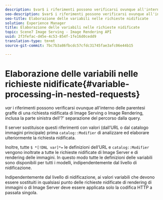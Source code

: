 ```yaml
---
description: $var$ i riferimenti possono verificarsi ovunque all'interno delle parentesi graffe di una richiesta nidificata di Image Serving o Image Rendering, inclusa la parte sinistra dell'?' separazione del percorso dalla query.
seo-description: $var$ i riferimenti possono verificarsi ovunque all'interno delle parentesi graffe di una richiesta nidificata di Image Serving o Image Rendering, inclusa la parte sinistra dell'?' separazione del percorso dalla query.
seo-title: Elaborazione delle variabili nelle richieste nidificate
solution: Experience Manager
title: Elaborazione delle variabili nelle richieste nidificate
topic: Scene7 Image Serving - Image Rendering API
uuid: 2f3fefac-d45e-4c53-854f-1fe16d0cedd9
translation-type: tm+mt
source-git-commit: 7bc7b3a86fbcdc57cfdc31745fae3afc06e44b15

---
```



# Elaborazione delle variabili nelle richieste nidificate{#variable-processing-in-nested-requests}

$var$ i riferimenti possono verificarsi ovunque all&#39;interno delle parentesi graffe di una richiesta nidificata di Image Serving o Image Rendering, inclusa la parte sinistra dell&#39;?&#39; separazione del percorso dalla query.

Il server sostituisce questi riferimenti con valori (dall’URL o dal catalogo immagini principale) prima `catalog::Modifier` di analizzare ed elaborare ulteriormente la richiesta nidificata.

Inoltre, tutte `$ *[!DNL var]*=` le definizioni dell’URL e `catalog::Modifier` vengono inoltrate a tutte le richieste nidificate di Image Server e di rendering delle immagini. In questo modo tutte le definizioni delle variabili sono disponibili per tutti i modelli, indipendentemente dal livello di nidificazione.

Indipendentemente dal livello di nidificazione, ai valori variabili che devono essere sostituiti in qualsiasi punto delle richieste nidificate di rendering di immagini o di Image Server deve essere applicata solo la codifica HTTP a passata singola.
